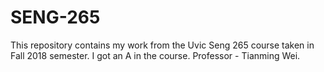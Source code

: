 # SENG-265
This repository contains my work from the Uvic Seng 265 course taken in Fall 2018 semester. I got an A in the course. Professor - Tianming Wei.
